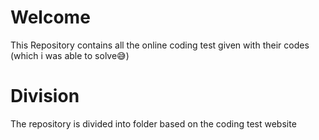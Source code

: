 # Welcome
This Repository contains all the online coding test given with their codes (which i was able to solve😅)

# Division
The repository is divided into folder based on the coding test website

